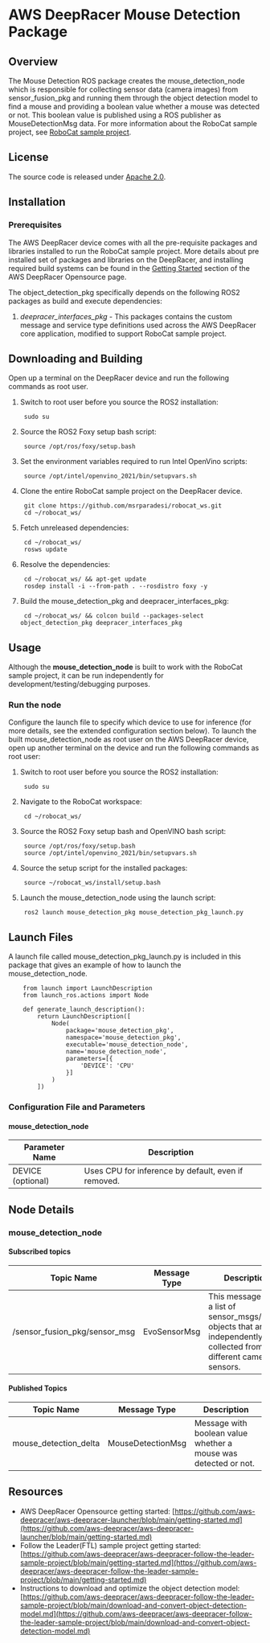 # AWS DeepRacer Mouse Detection Package

## Overview

The Mouse Detection ROS package creates the mouse_detection_node which is responsible for collecting sensor data (camera images) from sensor_fusion_pkg and running them through the object detection model to find a mouse and providing a boolean value whether a mouse was detected or not. This boolean value is published using a ROS publisher as MouseDetectionMsg data. For more information about the RoboCat sample project, see [RoboCat sample project](https://github.com/msrparadesi/robocat_ws).

## License

The source code is released under [Apache 2.0](https://aws.amazon.com/apache-2-0/).

## Installation

### Prerequisites

The AWS DeepRacer device comes with all the pre-requisite packages and libraries installed to run the RoboCat sample project. More details about pre installed set of packages and libraries on the DeepRacer, and installing required build systems can be found in the [Getting Started](https://github.com/aws-deepracer/aws-deepracer-launcher/blob/main/getting-started.md) section of the AWS DeepRacer Opensource page.

The object_detection_pkg specifically depends on the following ROS2 packages as build and execute dependencies:

1. *deepracer_interfaces_pkg* - This packages contains the custom message and service type definitions used across the AWS DeepRacer core application, modified to support RoboCat sample project.


## Downloading and Building

Open up a terminal on the DeepRacer device and run the following commands as root user.

1. Switch to root user before you source the ROS2 installation:

        sudo su

1. Source the ROS2 Foxy setup bash script:

        source /opt/ros/foxy/setup.bash 

1. Set the environment variables required to run Intel OpenVino scripts:

        source /opt/intel/openvino_2021/bin/setupvars.sh

1. Clone the entire RoboCat sample project on the DeepRacer device.

        git clone https://github.com/msrparadesi/robocat_ws.git
        cd ~/robocat_ws/

1. Fetch unreleased dependencies:

        cd ~/robocat_ws/
        rosws update

1. Resolve the dependencies:

        cd ~/robocat_ws/ && apt-get update
        rosdep install -i --from-path . --rosdistro foxy -y

1. Build the mouse_detection_pkg and deepracer_interfaces_pkg:

        cd ~/robocat_ws/ && colcon build --packages-select object_detection_pkg deepracer_interfaces_pkg


## Usage

Although the **mouse_detection_node** is built to work with the RoboCat sample project, it can be run independently for development/testing/debugging purposes.

### Run the node

Configure the launch file to specify which device to use for inference (for more details, see the extended configuration section below). To launch the built mouse_detection_node as root user on the AWS DeepRacer device, open up another terminal on the device and run the following commands as root user:

1. Switch to root user before you source the ROS2 installation:

        sudo su

1. Navigate to the RoboCat workspace:

        cd ~/robocat_ws/

1. Source the ROS2 Foxy setup bash and OpenVINO bash script:

        source /opt/ros/foxy/setup.bash 
        source /opt/intel/openvino_2021/bin/setupvars.sh 

1. Source the setup script for the installed packages:

        source ~/robocat_ws/install/setup.bash 

1. Launch the mouse_detection_node using the launch script:

        ros2 launch mouse_detection_pkg mouse_detection_pkg_launch.py

## Launch Files

A launch file called mouse_detection_pkg_launch.py is included in this package that gives an example of how to launch the mouse_detection_node.

        from launch import LaunchDescription
        from launch_ros.actions import Node

        def generate_launch_description():
            return LaunchDescription([
                Node(
                    package='mouse_detection_pkg',
                    namespace='mouse_detection_pkg',
                    executable='mouse_detection_node',
                    name='mouse_detection_node',
                    parameters=[{
                        'DEVICE': 'CPU'
                    }]
                )
            ])

### Configuration File and Parameters

#### mouse_detection_node

| Parameter Name   | Description  |
| ---------------- |  ----------- |
| DEVICE (optional) | Uses CPU for inference by default, even if removed. |


## Node Details

### mouse_detection_node

#### Subscribed topics

| Topic Name | Message Type | Description |
|----------- | ------------ | ----------- |
| /sensor_fusion_pkg/sensor_msg | EvoSensorMsg | This message holds a list of sensor_msgs/Image objects that are independently collected from different camera sensors. |


#### Published Topics

| Topic Name | Message Type | Description |
|----------- | ------------ | ----------- |
| mouse_detection_delta | MouseDetectionMsg | Message with boolean value whether a mouse was detected or not. |

## Resources

* AWS DeepRacer Opensource getting started: [https://github.com/aws-deepracer/aws-deepracer-launcher/blob/main/getting-started.md](https://github.com/aws-deepracer/aws-deepracer-launcher/blob/main/getting-started.md)
* Follow the Leader(FTL) sample project getting started: [https://github.com/aws-deepracer/aws-deepracer-follow-the-leader-sample-project/blob/main/getting-started.md](https://github.com/aws-deepracer/aws-deepracer-follow-the-leader-sample-project/blob/main/getting-started.md)
* Instructions to download and optimize the object detection model: [https://github.com/aws-deepracer/aws-deepracer-follow-the-leader-sample-project/blob/main/download-and-convert-object-detection-model.md](https://github.com/aws-deepracer/aws-deepracer-follow-the-leader-sample-project/blob/main/download-and-convert-object-detection-model.md)
